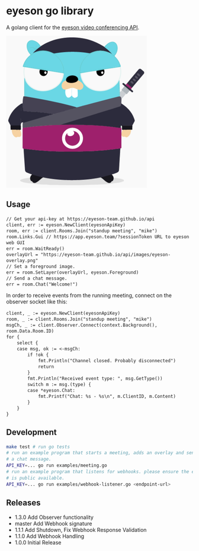 
# eyeson go library

A golang client for the [eyeson video conferencing
API](https://eyeson-team.github.io/api/api-reference/).

![eyeson ninja gopher](eyeson_go_ninja.png)

## Usage

```golang
// Get your api-key at https://eyeson-team.github.io/api
client, err := eyeson.NewClient(eyesonApiKey)
room, err := client.Rooms.Join("standup meeting", "mike")
room.Links.Gui // https://app.eyeson.team/?sessionToken URL to eyeson web GUI
err = room.WaitReady()
overlayUrl = "https://eyeson-team.github.io/api/images/eyeson-overlay.png"
// Set a foreground image.
err = room.SetLayer(overlayUrl, eyeson.Foreground)
// Send a chat message.
err = room.Chat("Welcome!")
```

In order to receive events from the running meeting, connect
on the observer socket like this:

```golang
client, _ := eyeson.NewClient(eyesonApiKey)
room, _ := client.Rooms.Join("standup meeting", "mike")
msgCh, _ := client.Observer.Connect(context.Background(), room.Data.Room.ID)
for {
	select {
	case msg, ok := <-msgCh:
		if !ok {
			fmt.Println("Channel closed. Probably disconnected")
			return
		}
		fmt.Println("Received event type: ", msg.GetType())
		switch m := msg.(type) {
		case *eyeson.Chat:
			fmt.Printf("Chat: %s - %s\n", m.ClientID, m.Content)
		}
	}
}
```

## Development

```sh
make test # run go tests
# run an example program that starts a meeting, adds an overlay and sends
# a chat message.
API_KEY=... go run examples/meeting.go
# run an example program that listens for webhooks. please ensure the endpoint
# is public available.
API_KEY=... go run examples/webhook-listener.go <endpoint-url>
```

## Releases

-  1.3.0 Add Observer functionality
- master Add Webhook signature
-  1.1.1 Add Shutdown, Fix Webhook Response Validation
-  1.1.0 Add Webhook Handling
-  1.0.0 Initial Release
